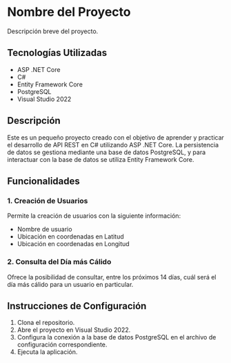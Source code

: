 # Nombre del Proyecto

Descripción breve del proyecto.

## Tecnologías Utilizadas

- ASP .NET Core
- C#
- Entity Framework Core
- PostgreSQL
- Visual Studio 2022

## Descripción

Este es un pequeño proyecto creado con el objetivo de aprender y practicar el desarrollo de API REST en C# utilizando ASP .NET Core. La persistencia de datos se gestiona mediante una base de datos PostgreSQL, y para interactuar con la base de datos se utiliza Entity Framework Core.

## Funcionalidades

### 1. Creación de Usuarios

Permite la creación de usuarios con la siguiente información:

- Nombre de usuario
- Ubicación en coordenadas en Latitud
- Ubicación en coordenadas en Longitud

### 2. Consulta del Día más Cálido

Ofrece la posibilidad de consultar, entre los próximos 14 días, cuál será el día más cálido para un usuario en particular.

## Instrucciones de Configuración

1. Clona el repositorio.
2. Abre el proyecto en Visual Studio 2022.
3. Configura la conexión a la base de datos PostgreSQL en el archivo de configuración correspondiente.
4. Ejecuta la aplicación.
